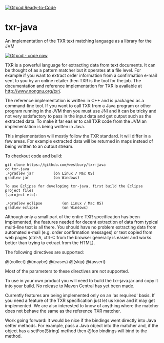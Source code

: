 [![Gitpod Ready-to-Code](https://img.shields.io/badge/Gitpod-Ready--to--Code-blue?logo=gitpod)](https://gitpod.io/#https://github.com/westbury/txr-java) 

# txr-java
An implementation of the TXR text matching language as a library for the JVM

[![Gitpod - code now](https://img.shields.io/badge/Gitpod-code%20now-blue.svg?longCache=true)](https://gitpod.io#https://github.com/westbury/txr-java)

TXR is a powerful language for extracting data from text documents.  It can be thought of as a pattern matcher but
it operates at a file level.  For example if you want to extract order information
from a confirmation e-mail sent to you by an online retailer then TXR is the tool for the job.  The documentation
and reference implementation for TXR is available at http://www.nongnu.org/txr/.

The reference implementation is written in C++ and is packaged as a command-line tool.  If you want to call TXR from
a Java program or other program running in the JVM then you must use JNI and it can be tricky and not very satisfactory
to pass in the input data and get output such as the extracted data.  To make it far easier to call TXR code from
the JVM an implementation is being written in Java.

This implementation will mostly follow the TXR standard.  It will differ in a few areas.  For example extracted data will
be returned in maps instead of being written to an output stream.

To checkout code and build:

    git clone https://github.com/westbury/txr-java
    cd txr-java        
    ./gradlew jar         (on Linux / Mac OS)
    gradlew jar           (on Windows)
    
    To use Eclipse for developing txr-java, first build the Eclipse project files
    (.project etc):
    
    ./gradlew eclipse         (on Linux / Mac OS)
    gradlew eclipse           (on Windows)
    
Although only a small part of the entire TXR specification has been implemented,
the features needed for decent extraction of data from typical multi-line text is all there.
You should have no problem extracting data from automated e-mail (e.g. order confirmation messages)
or text copied from web pages (ctrl-A, ctrl-C from the browser generally is easier and works better
than trying to extract from the HTML).

The following directives are supported:

@(collect)
@(maybe)
@(cases)
@(skip)
@(assert)

Most of the parameters to these directives are not supported.

To use in your own product you will need to build the txr-java.jar and copy it into
your build.  No release to Maven Central has yet been made.

Currently features are being implemented only on an 'as required' basis.  If you need
a feature of the TXR specification just let us know and it may get implemented.  We are also
interested to know of anything where the matcher does not behave the same as the reference TXR matcher.

Work going forward: It would be nice if the bindings went directly into Java setter methods.
For example, pass a Java object into the matcher and, if the object has a setFoo(String) method
then @foo bindings will bind to the method.     
